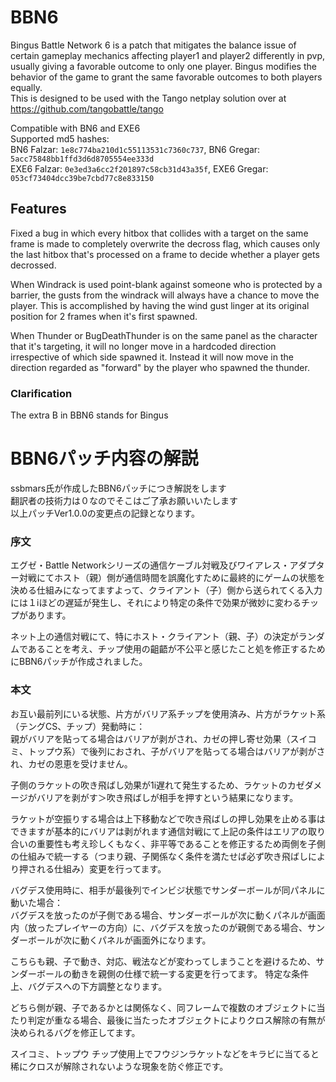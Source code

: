 # BBN6

Bingus Battle Network 6 is a patch that mitigates the balance issue of certain gameplay mechanics affecting player1 and player2 differently in pvp, usually giving a favorable outcome to only one player. Bingus modifies the behavior of the game to grant the same favorable outcomes to both players equally.  
This is designed to be used with the Tango netplay solution over at <https://github.com/tangobattle/tango>  

Compatible with BN6 and EXE6  
Supported md5 hashes:  
BN6 Falzar: `1e8c774ba210d1c55113531c7360c737`, BN6 Gregar: `5acc75848bb1ffd3d6d8705554ee333d`  
EXE6 Falzar: `0e3ed3a6cc2f201897c58cb31d43a35f`, EXE6 Gregar: `053cf73404dcc39be7cbd77c8e833150`  

## Features
Fixed a bug in which every hitbox that collides with a target on the same frame is made to completely overwrite the decross flag, which causes only the last hitbox that's processed on a frame to decide whether a player gets decrossed.  

When Windrack is used point-blank against someone who is protected by a barrier, the gusts from the windrack will always have a chance to move the player. This is accomplished by having the wind gust linger at its original position for 2 frames when it's first spawned.  

When Thunder or BugDeathThunder is on the same panel as the character that it's targeting, it will no longer move in a hardcoded direction irrespective of which side spawned it. Instead it will now move in the direction regarded as "forward" by the player who spawned the thunder.  

### Clarification
The extra B in BBN6 stands for Bingus  

# BBN6パッチ内容の解説 
ssbmars氏が作成したBBN6パッチにつき解説をします  
翻訳者の技術力は０なのでそこはご了承お願いいたします  
以上パッチVer1.0.0の変更点の記録となります。  

### 序文
エグゼ・Battle Networkシリーズの通信ケーブル対戦及びワイアレス・アダプター対戦にてホスト（親）側が通信時間を誤魔化すために最終的にゲームの状態を決める仕組みになってますよって、クライアント（子）側から送られてくる入力には１iほどの遅延が発生し、それにより特定の条件で効果が微妙に変わるチップがあります。  

ネット上の通信対戦にて、特にホスト・クライアント（親、子）の決定がランダムであることを考え、チップ使用の齟齬が不公平と感じたこと処を修正するためにBBN6パッチが作成されました。

### 本文
お互い最前列にいる状態、片方がバリア系チップを使用済み、片方がラケット系（テングCS、チップ）発動時に：  
親がバリアを貼ってる場合はバリアが剥がされ、カゼの押し寄せ効果（スイコミ、トップウ系）で後列におされ、子がバリアを貼ってる場合はバリアが剥がされ、カゼの恩恵を受けません。  

子側のラケットの吹き飛ばし効果が1i遅れて発生するため、ラケットのカゼダメージがバリアを剥がす＞吹き飛ばしが相手を押すという結果になります。  

ラケットが空振りする場合は上下移動などで吹き飛ばしの押し効果を止める事はできますが基本的にバリアは剥がれます通信対戦にて上記の条件はエリアの取り合いの重要性も考え珍しくもなく、非平等であることを修正するため両側を子側の仕組みで統一する（つまり親、子関係なく条件を満たせば必ず吹き飛ばしにより押される仕組み）変更を行ってます。  


バグデス使用時に、相手が最後列でインビジ状態でサンダーボールが同パネルに動いた場合：  
バグデスを放ったのが子側である場合、サンダーボールが次に動くパネルが画面内（放ったプレイヤーの方向）に、バグデスを放ったのが親側である場合、サンダーボールが次に動くパネルが画面外になります。

こちらも親、子で動き、対応、戦法などが変わってしまうことを避けるため、サンダーボールの動きを親側の仕様で統一する変更を行ってます。
特定な条件上、バグデスへの下方調整となります。


どちら側が親、子であるかとは関係なく、同フレームで複数のオブジェクトに当たり判定が重なる場合、最後に当たったオブジェクトによりクロス解除の有無が決められるバグを修正してます。  

スイコミ、トップウ チップ使用上でフウジンラケットなどをキラビに当てると稀にクロスが解除されないような現象を防ぐ修正です。
